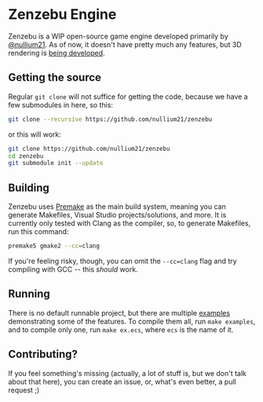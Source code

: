 # Zenzebu Engine

Zenzebu is a WIP open-source game engine developed primarily by [@nullium21](https://github.com/nullium21).
As of now, it doesn't have pretty much any features, but 3D rendering is [being developed](https://github.com/nullium21/zenzebu/tree/mesh-rendering).

## Getting the source

Regular `git clone` will not suffice for getting the code, because we have a few submodules in here, so this:
```bash
git clone --recursive https://github.com/nullium21/zenzebu
```
or this will work:
```bash
git clone https://github.com/nullium21/zenzebu
cd zenzebu
git submodule init --update
```

## Building

Zenzebu uses [Premake](https://premake.github.io) as the main build system, meaning you can generate Makefiles, Visual Studio projects/solutions, and more. It is currently only tested with Clang as the compiler, so, to generate Makefiles, run this command:
```bash
premake5 gmake2 --cc=clang
```
If you're feeling risky, though, you can omit the `--cc=clang` flag and try compiling with GCC -- this *should* work.

## Running

There is no default runnable project, but there are multiple [examples](https://github.com/nullium21/zenzebu/tree/master/examples) demonstrating some of the features. To compile them all, run `make examples`, and to compile only one, run `make ex.ecs`, where `ecs` is the name of it.

## Contributing?

If you feel something's missing (actually, a lot of stuff is, but we don't talk about that here), you can create an issue, or, what's even better, a pull request ;)
